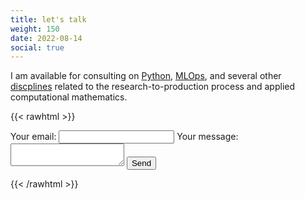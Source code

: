 ```yaml
---
title: let's talk
weight: 150
date: 2022-08-14
social: true
---
```



I am available for consulting on [Python](https://mindthemath.com/python), [MLOps](), and several other [discplines]() related to the research-to-production process and applied computational mathematics.


{{< rawhtml >}}
<form
  action="https://formspree.io/f/mpilosov@gmail.com"
  method="POST"
>
  <label>
    Your email:
    <input type="email" name="email">
  </label>
  <label>
    Your message:
    <textarea name="message"></textarea>
  </label>
  <!-- your other form fields go here -->
  <button type="submit">Send</button>
</form>
{{< /rawhtml >}}

